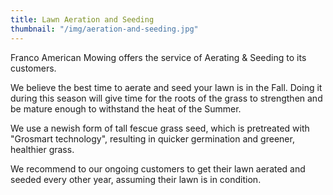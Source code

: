 ```yaml
---
title: Lawn Aeration and Seeding
thumbnail: "/img/aeration-and-seeding.jpg"
---
```


Franco American Mowing offers the service of Aerating & Seeding to its customers.

We believe the best time to aerate and seed your lawn is in the Fall. Doing it during this season will give time for the roots of the grass to strengthen and be mature enough to withstand the heat of the Summer.

We use a newish form of tall fescue grass seed, which is pretreated with "Grosmart technology", resulting in quicker germination and greener, healthier grass.

We recommend to our ongoing customers to get their lawn aerated and seeded every other year, assuming their lawn is in condition.
